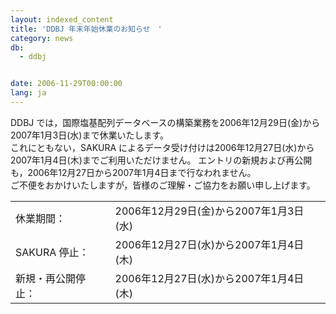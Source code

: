 ```yaml
---
layout: indexed_content
title: 'DDBJ 年末年始休業のお知らせ　'
category: news
db:
  - ddbj


date: 2006-11-29T00:00:00
lang: ja
---
```


DDBJ では，国際塩基配列データベースの構築業務を2006年12月29日(金)から2007年1月3日(水)まで休業いたします。<br>これにともない，SAKURA によるデータ受け付けは2006年12月27日(水)から2007年1月4日(木)までご利用いただけません。 エントリの新規および再公開も，2006年12月27日から2007年1月4日まで行なわれません。<br>ご不便をおかけいたしますが，皆様のご理解・ご協力をお願い申し上げます。

<table>
    <tr>
        <td>休業期間：</td>
        <td>2006年12月29日(金)から2007年1月3日(水)</td>
    </tr>
    <tr>
        <td>SAKURA 停止：</td>
        <td>2006年12月27日(水)から2007年1月4日(木)</td>
    </tr>
    <tr>
        <td>新規・再公開停止：</td>
        <td>2006年12月27日(水)から2007年1月4日(木)</td>
    </tr>
</table>
